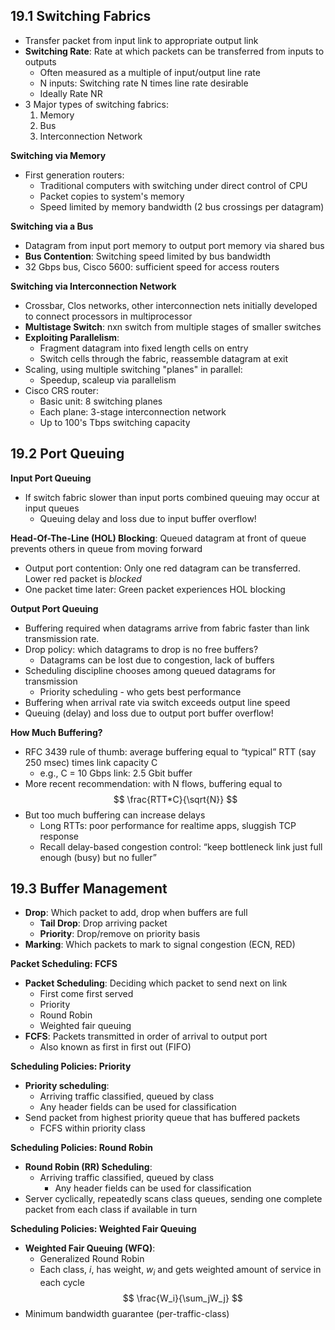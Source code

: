 ## 19.1 Switching Fabrics
- Transfer packet from input link to appropriate output link
- **Switching Rate**: Rate at which packets can be transferred from inputs to outputs
	- Often measured as a multiple of input/output line rate
	- N inputs: Switching rate N times line rate desirable
	- Ideally Rate NR
- 3 Major types of switching fabrics:
	1. Memory
	2. Bus
	3. Interconnection Network

**Switching via Memory**
- First generation routers:
	- Traditional computers with switching under direct control of CPU
	- Packet copies to system's memory
	- Speed limited by memory bandwidth (2 bus crossings per datagram)

**Switching via a Bus**
- Datagram from input port memory to output port memory via shared bus
- **Bus Contention**: Switching speed limited by bus bandwidth
- 32 Gbps bus, Cisco 5600: sufficient speed for access routers

**Switching via Interconnection Network**
- Crossbar, Clos networks, other interconnection nets initially developed to connect processors in multiprocessor
- **Multistage Switch**: nxn switch from multiple stages of smaller switches
- **Exploiting Parallelism**:
	- Fragment datagram into fixed length cells on entry
	- Switch cells through the fabric, reassemble datagram at exit
- Scaling, using multiple switching "planes" in parallel:
	- Speedup, scaleup via parallelism
- Cisco CRS router:
	- Basic unit: 8 switching planes
	- Each plane: 3-stage interconnection network
	- Up to 100's Tbps switching capacity

## 19.2 Port Queuing
**Input Port Queuing**
- If switch fabric slower than input ports combined queuing may occur at input queues
	- Queuing delay and loss due to input buffer overflow!

**Head-Of-The-Line (HOL) Blocking**: Queued datagram at front of queue prevents others in queue from moving forward
- Output port contention: Only one red datagram can be transferred. Lower red packet is *blocked*
- One packet time later: Green packet experiences HOL blocking

**Output Port Queuing**
- Buffering required when datagrams arrive from fabric faster than link transmission rate.
- Drop policy: which datagrams to drop is no free buffers?
	- Datagrams can be lost due to congestion, lack of buffers
- Scheduling discipline chooses among queued datagrams for transmission
	- Priority scheduling - who gets best performance
- Buffering when arrival rate via switch exceeds output line speed
- Queuing (delay) and loss due to output port buffer overflow!

**How Much Buffering?**
- RFC 3439 rule of thumb: average buffering equal to “typical” RTT (say 250 msec) times link capacity C
	- e.g., C = 10 Gbps link: 2.5 Gbit buffer
- More recent recommendation: with N flows, buffering equal to  
$$
\frac{RTT*C}{\sqrt{N}}
$$
- But too much buffering can increase delays
	- Long RTTs: poor performance for realtime apps, sluggish TCP response
	- Recall delay-based congestion control: “keep bottleneck link just full enough (busy) but no fuller”

## 19.3 Buffer Management
- **Drop**: Which packet to add, drop when buffers are full
	- **Tail Drop**: Drop arriving packet
	- **Priority**: Drop/remove on priority basis
- **Marking**: Which packets to mark to signal congestion (ECN, RED)

**Packet Scheduling: FCFS**
- **Packet Scheduling**: Deciding which packet to send next on link
	- First come first served
	- Priority
	- Round Robin
	- Weighted fair queuing
- **FCFS**: Packets transmitted in order of arrival to output port
	- Also known as first in first out (FIFO)

**Scheduling Policies: Priority**
- **Priority scheduling**:
	- Arriving traffic classified, queued by class
	- Any header fields can be used for classification
- Send packet from highest priority queue that has buffered packets
	- FCFS within priority class

**Scheduling Policies: Round Robin**
- **Round Robin (RR) Scheduling**:
	- Arriving traffic classified, queued by class
		- Any header fields can be used for classification
- Server cyclically, repeatedly scans class queues, sending one complete packet from each class if available in turn

**Scheduling Policies: Weighted Fair Queuing**
- **Weighted Fair Queuing (WFQ)**:
	- Generalized Round Robin
	- Each class, $i$, has weight, $w_i$ and gets weighted amount of service in each cycle
$$
\frac{W_i}{\sum_jW_j}
$$
- Minimum bandwidth guarantee (per-traffic-class)